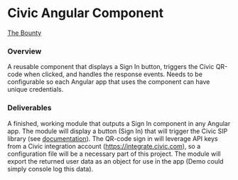 # Civic Angular Component
[The Bounty](https://cdp.civic.com/forums/1)

### Overview
A reusable component that displays a Sign In button, triggers the Civic QR-code when clicked, and handles the response events. Needs to be configurable so each Angular app that uses the component can have unique credentials.

### Deliverables
A finished, working module that outputs a Sign In component in any Angular app. The module will display a button (Sign In) that will trigger the Civic SIP library (see <a href="https://docs.civic.com">documentation</a>). The QR-code sign in will leverage API keys from a Civic integration account (https://integrate.civic.com), so a configuration file will be a necessary part of this project. The module will export the returned user data as an object for use in the app (Demo could simply console log this data).

